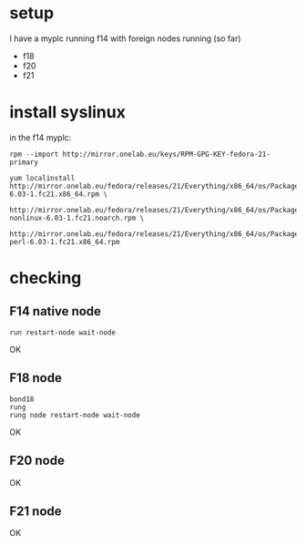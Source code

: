 # setup

I have a myplc running f14 with foreign nodes running (so far)
* f18
* f20
* f21

# install syslinux

in the f14 myplc:

	rpm --import http://mirror.onelab.eu/keys/RPM-GPG-KEY-fedora-21-primary
	
	yum localinstall http://mirror.onelab.eu/fedora/releases/21/Everything/x86_64/os/Packages/s/syslinux-6.03-1.fc21.x86_64.rpm \
      http://mirror.onelab.eu/fedora/releases/21/Everything/x86_64/os/Packages/s/syslinux-nonlinux-6.03-1.fc21.noarch.rpm \
      http://mirror.onelab.eu/fedora/releases/21/Everything/x86_64/os/Packages/s/syslinux-perl-6.03-1.fc21.x86_64.rpm


# checking

## F14 native node

	run restart-node wait-node

OK

## F18 node
	bond18
	rung 
	rung node restart-node wait-node
OK

## F20 node
OK

## F21 node
OK
